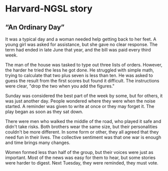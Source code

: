 
# Harvard-NGSL story

## “An Ordinary Day”

It was a typical day and a woman needed help getting back to her feet. A young girl was asked for assistance, but she gave no clear response. The term had ended in late June that year, and the bill was paid every third week.

The man of the house was tasked to type out three lists of orders. However, the harder he tried the less he got done. He struggled with simple math, trying to calculate that two plus seven is less than ten. He was asked to guess the result from the first scores but found it difficult. The instructions were clear, "drop the two when you add the figures."

Sunday was considered the best part of the week by some, but for others, it was just another day. People wondered where they were when the noise started. A reminder was given to write at once or they may forget it. The play began as soon as they sat down.

There were men who walked the middle of the road, who played it safe and didn't take risks. Both brothers wear the same size, but their personalities couldn't be more different. In some form or other, they all agreed that they need fun in their lives. The collective sentiment was that one war is enough and time brings many changes.

Women formed less than half of the group, but their voices were just as important. Most of the news was easy for them to hear, but some stories were harder to digest. Next Tuesday, they were reminded, they must vote. 

